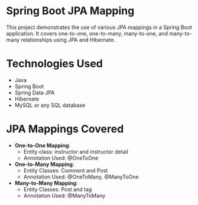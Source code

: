 # Spring Boot JPA Mapping 
This project demonstrates the use of various JPA mappings in a Spring Boot application. It covers one-to-one, one-to-many, many-to-one, and many-to-many relationships using JPA and Hibernate.

# Technologies Used
+ Java
+ Spring Boot
+ Spring Data JPA
+ Hibernate
+ MySQL or any SQL database

# JPA Mappings Covered
+ **One-to-One Mapping**:
    - Entity class: instructor and instructor detail
    - Annotation Used: @OneToOne
+ **One-to-Many Mapping**:
    - Entity Classes: Comment and Post
    - Annotation Used: @OneToMany, @ManyToOne
+ **Many-to-Many Mapping**:
    - Entity Classes: Post and tag
    - Annotation Used: @ManyToMany

